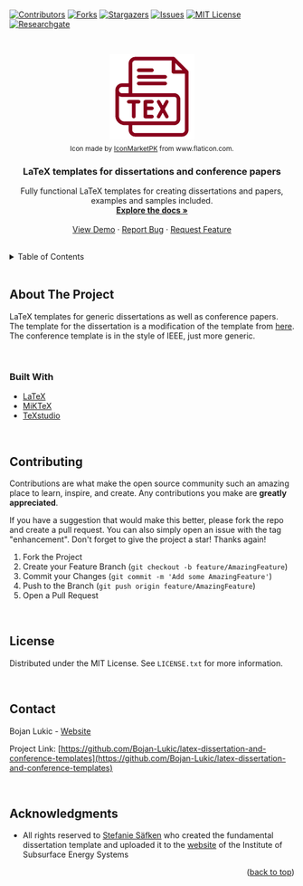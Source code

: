 <div id="top"></div>

<br />

<!-- PROJECT SHIELDS -->
<!--
*** I'm using markdown "reference style" links for readability.
*** Reference links are enclosed in brackets [ ] instead of parentheses ( ).
*** See the bottom of this document for the declaration of the reference variables
*** for contributors-url, forks-url, etc. This is an optional, concise syntax you may use.
*** https://www.markdownguide.org/basic-syntax/#reference-style-links
-->
[![Contributors][contributors-shield]][contributors-url]
[![Forks][forks-shield]][forks-url]
[![Stargazers][stars-shield]][stars-url]
[![Issues][issues-shield]][issues-url]
[![MIT License][license-shield]][license-url]
[![Researchgate][researchgate-shield]][researchgate-url]



<!-- PROJECT LOGO -->
<br />
<div align="center">
  <figure>
    <a href="https://github.com/Bojan-Lukic/latex-dissertation-and-conference-templates">
      <img src="res/logo.png" alt="Logo" width="150" height="150">
    </a><br />
    <figcaption><sub>Icon made by <a href="https://www.flaticon.com/authors/iconmarketpk">IconMarketPK</a> from www.flaticon.com.</sub></figcaption>
  </figure>

<h3 align="center">LaTeX templates for dissertations and conference papers</h3>

  <p align="center">
    Fully functional LaTeX templates for creating dissertations and papers, examples and samples included.
    <br />
    <a href="https://github.com/Bojan-Lukic/latex-dissertation-and-conference-templates/tree/main/doc"><strong>Explore the docs »</strong></a>
    <br />
    <br />
    <a href="https://github.com/Bojan-Lukic/latex-dissertation-and-conference-templates/tree/main/src">View Demo</a>
    ·
    <a href="https://github.com/Bojan-Lukic/latex-dissertation-and-conference-templates/issues">Report Bug</a>
    ·
    <a href="https://github.com/Bojan-Lukic/latex-dissertation-and-conference-templates/issues">Request Feature</a>
  </p>
</div>

<br />



<!-- TABLE OF CONTENTS -->
<details>
  <summary>Table of Contents</summary>
  <ol>
    <li>
      <a href="#about-the-project">About The Project</a>
      <ul>
        <li><a href="#built-with">Built With</a></li>
      </ul>
    </li>
    <!-- <li>
      <a href="#getting-started">Getting Started</a>
      <ul>
        <li><a href="#prerequisites">Prerequisites</a></li>
        <li><a href="#installation">Installation</a></li>
      </ul>
    </li> -->
    <li><a href="#usage">Usage</a></li>
    <!-- <li><a href="#roadmap">Roadmap</a></li> -->
    <li><a href="#contributing">Contributing</a></li>
    <li><a href="#license">License</a></li>
    <li><a href="#contact">Contact</a></li>
    <li><a href="#acknowledgments">Acknowledgments</a></li>
  </ol>
</details>

<br />



<!-- ABOUT THE PROJECT -->
## About The Project

LaTeX templates for generic dissertations as well as conference papers. The template for the dissertation is a modification of the template from [here](https://www.ite.tu-clausthal.de/studium/abschlussarbeiten/vorlagen). The conference template is in the style of IEEE, just more generic. 

<br />


### Built With

* [LaTeX](https://www.latex-project.org/)
* [MiKTeX](https://miktex.org/)
* [TeXstudio](https://www.texstudio.org)

<br />


<!-- GETTING STARTED -->
<!--
## Getting Started

This is an example of how you may give instructions on setting up your project locally.
To get a local copy up and running follow these simple example steps.

### Prerequisites

This is an example of how to list things you need to use the software and how to install them.
* npm
  ```sh
  npm install npm@latest -g
  ```

### Installation

1. Get a free API Key at [https://example.com](https://example.com)
2. Clone the repo
   ```sh
   git clone https://github.com/github_username/repo_name.git
   ```
3. Install NPM packages
   ```sh
   npm install
   ```
4. Enter your API in `config.js`
   ```js
   const API_KEY = 'ENTER YOUR API';
   ```

<br />
-->


<!-- ROADMAP -->
<!--
## Roadmap

- [] Feature 1
- [] Feature 2
- [] Feature 3
    - [] Nested Feature

See the [open issues](https://github.com/github_username/repo_name/issues) for a full list of proposed features (and known issues).

<br />
-->



<!-- CONTRIBUTING -->
## Contributing

Contributions are what make the open source community such an amazing place to learn, inspire, and create. Any contributions you make are **greatly appreciated**.

If you have a suggestion that would make this better, please fork the repo and create a pull request. You can also simply open an issue with the tag "enhancement".
Don't forget to give the project a star! Thanks again!

1. Fork the Project
2. Create your Feature Branch (`git checkout -b feature/AmazingFeature`)
3. Commit your Changes (`git commit -m 'Add some AmazingFeature'`)
4. Push to the Branch (`git push origin feature/AmazingFeature`)
5. Open a Pull Request

<br />



<!-- LICENSE -->
## License

Distributed under the MIT License. See `LICENSE.txt` for more information.

<br />



<!-- CONTACT -->
## Contact

Bojan Lukic - [Website](https://www.bojanlukic.com/)

Project Link: [https://github.com/Bojan-Lukic/latex-dissertation-and-conference-templates](https://github.com/Bojan-Lukic/latex-dissertation-and-conference-templates)

<br />



<!-- ACKNOWLEDGMENTS -->
## Acknowledgments

* All rights reserved to [Stefanie Säfken](https://www.ite.tu-clausthal.de/ueber-uns/team/stefanie-saefken) who created the fundamental dissertation template and uploaded it to the [website](https://www.ite.tu-clausthal.de/studium/abschlussarbeiten/vorlagen) of the Institute of Subsurface Energy Systems 

<p align="right">(<a href="#top">back to top</a>)</p>



<!-- MARKDOWN LINKS & IMAGES -->
<!-- https://www.markdownguide.org/basic-syntax/#reference-style-links -->
[contributors-shield]: https://img.shields.io/github/contributors/Bojan-Lukic/latex-dissertation-and-conference-templates.svg?style=for-the-badge
[contributors-url]: https://github.com/Bojan-Lukic/latex-dissertation-and-conference-templates/graphs/contributors
[forks-shield]: https://img.shields.io/github/forks/Bojan-Lukic/latex-dissertation-and-conference-templates.svg?style=for-the-badge
[forks-url]: https://github.com/Bojan-Lukic/latex-dissertation-and-conference-templates/network/members
[stars-shield]: https://img.shields.io/github/stars/Bojan-Lukic/latex-dissertation-and-conference-templates.svg?style=for-the-badge
[stars-url]: https://github.com/Bojan-Lukic/latex-dissertation-and-conference-templates/stargazers
[issues-shield]: https://img.shields.io/github/issues/Bojan-Lukic/latex-dissertation-and-conference-templates.svg?style=for-the-badge
[issues-url]: https://github.com/Bojan-Lukic/latex-dissertation-and-conference-templates/issues
[license-shield]: https://img.shields.io/github/license/Bojan-Lukic/latex-dissertation-and-conference-templates.svg?style=for-the-badge
[license-url]: https://github.com/Bojan-Lukic/latex-dissertation-and-conference-templates/blob/master/LICENSE.txt
[researchgate-shield]: https://img.shields.io/badge/-ReearchGate-grey?style=for-the-badge&logo=researchgate
[researchgate-url]: https://www.researchgate.net/profile/Bojan_Lukic2
[product-screenshot]: images/screenshot.png

